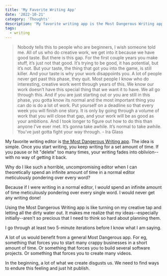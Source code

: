 ```yaml
---
title: 'My Favorite Writing App'
date: '2022-10-21'
category: 'Thoughts'
description: 'My favorite writing app is the Most Dangerous Writing app.'
tags:
  - writing
---
```


>Nobody tells this to people who are beginners, I wish someone told me. All of us who do creative work, we get into it because we have good taste. But there is this gap. For the first couple years you make stuff, it’s just not that good. It’s trying to be good, it has potential, but it’s not. But your taste, the thing that got you into the game, is still killer. And your taste is why your work disappoints you. A lot of people never get past this phase, they quit. Most people I know who do interesting, creative work went through years of this. We know our work doesn’t have this special thing that we want it to have. We all go through this. And if you are just starting out or you are still in this phase, you gotta know its normal and the most important thing you can do is do a lot of work. Put yourself on a deadline so that every week you will finish one story. It is only by going through a volume of work that you will close that gap, and your work will be as good as your ambitions. And I took longer to figure out how to do this than anyone I’ve ever met. It’s gonna take awhile. It’s normal to take awhile. You’ve just gotta fight your way through. - Ira Glass

My favorite writing editor is [the Most Dangerous Writing app](https://www.squibler.io/dangerous-writing-prompt-app). The idea is simple. Once you start writing, you keep writing for a set amount of time. If you pause or hit "delete" too many times, your writing fades into oblivion--with no way of getting it back.

Why do I like such a horrible, uncompromising editor when I can theoretically spend an infinite amount of time in a normal editor meticulously pondering over every word?

Because if I were writing in a normal editor, I _would_ spend an infinite amount of time meticulously pondering over every single word. I would never get any writing done!

Using the Most Dangerous Writing app is like turning on my creative tap and letting all the dirty water out. It makes me realize that my ideas--especially initially--aren't so precious that I need to think so hard about planning them.

I go through at least two 5-minute iterations before I know what I am saying.

A lot of us would benefit from a general Most Dangerous <insert activity here> app. For eg, something that forces you to start many crappy businesses in a short amount of time. Or something that forces you to build several software projects. Or something that forces you to create many videos.

In the beginning, a lot of what we create disgusts us. We need to find ways to endure this feeling and just hit publish.
